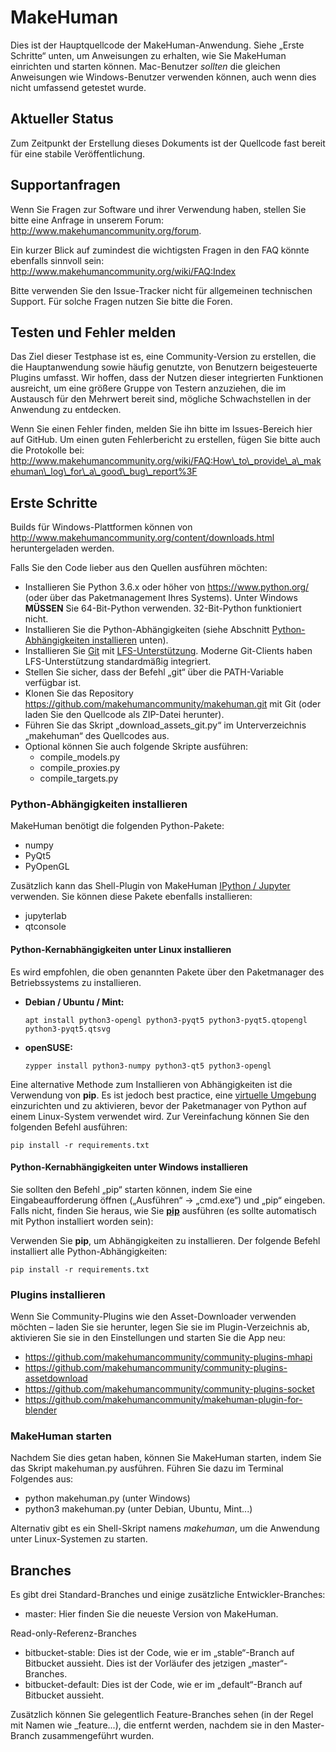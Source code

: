 # MakeHuman

Dies ist der Hauptquellcode der MakeHuman-Anwendung. Siehe „Erste Schritte“ unten, um Anweisungen zu erhalten, wie Sie MakeHuman einrichten und starten können. Mac-Benutzer *sollten* die gleichen Anweisungen wie Windows-Benutzer verwenden können, auch wenn dies nicht umfassend getestet wurde.

## Aktueller Status

Zum Zeitpunkt der Erstellung dieses Dokuments ist der Quellcode fast bereit für eine stabile Veröffentlichung.

## Supportanfragen

Wenn Sie Fragen zur Software und ihrer Verwendung haben, stellen Sie bitte eine Anfrage in unserem Forum: http://www.makehumancommunity.org/forum.

Ein kurzer Blick auf zumindest die wichtigsten Fragen in den FAQ könnte ebenfalls sinnvoll sein: http://www.makehumancommunity.org/wiki/FAQ:Index

Bitte verwenden Sie den Issue-Tracker nicht für allgemeinen technischen Support. Für solche Fragen nutzen Sie bitte die Foren.

## Testen und Fehler melden

Das Ziel dieser Testphase ist es, eine Community-Version zu erstellen, die die Hauptanwendung sowie häufig genutzte, von Benutzern beigesteuerte Plugins umfasst. Wir hoffen, dass der Nutzen dieser integrierten Funktionen ausreicht, um eine größere Gruppe von Testern anzuziehen, die im Austausch für den Mehrwert bereit sind, mögliche Schwachstellen in der Anwendung zu entdecken.

Wenn Sie einen Fehler finden, melden Sie ihn bitte im Issues-Bereich hier auf GitHub. Um einen guten Fehlerbericht zu erstellen, fügen Sie bitte auch die Protokolle bei: http://www.makehumancommunity.org/wiki/FAQ:How\_to\_provide\_a\_makehuman\_log\_for\_a\_good\_bug\_report%3F

## Erste Schritte

Builds für Windows-Plattformen können von http://www.makehumancommunity.org/content/downloads.html heruntergeladen werden.

Falls Sie den Code lieber aus den Quellen ausführen möchten:

* Installieren Sie Python 3.6.x oder höher von https://www.python.org/ (oder über das Paketmanagement Ihres Systems). Unter Windows **MÜSSEN** Sie 64-Bit-Python verwenden. 32-Bit-Python funktioniert nicht.
* Installieren Sie die Python-Abhängigkeiten (siehe Abschnitt [Python-Abhängigkeiten installieren](#installing-python-dependencies) unten).
* Installieren Sie [Git](https://git-scm.com/) mit [LFS-Unterstützung](https://git-lfs.github.com/). Moderne Git-Clients haben LFS-Unterstützung standardmäßig integriert.
* Stellen Sie sicher, dass der Befehl „git“ über die PATH-Variable verfügbar ist.
* Klonen Sie das Repository https://github.com/makehumancommunity/makehuman.git mit Git (oder laden Sie den Quellcode als ZIP-Datei herunter).
* Führen Sie das Skript „download\_assets\_git.py“ im Unterverzeichnis „makehuman“ des Quellcodes aus.
* Optional können Sie auch folgende Skripte ausführen:
  * compile\_models.py
  * compile\_proxies.py
  * compile\_targets.py

### Python-Abhängigkeiten installieren

MakeHuman benötigt die folgenden Python-Pakete:

* numpy
* PyQt5
* PyOpenGL

Zusätzlich kann das Shell-Plugin von MakeHuman [IPython / Jupyter](https://jupyter.org/) verwenden. Sie können diese Pakete ebenfalls installieren:

* jupyterlab
* qtconsole

#### Python-Kernabhängigkeiten unter Linux installieren

Es wird empfohlen, die oben genannten Pakete über den Paketmanager des Betriebssystems zu installieren.

* __Debian / Ubuntu / Mint:__

  `apt install python3-opengl python3-pyqt5 python3-pyqt5.qtopengl python3-pyqt5.qtsvg`

* __openSUSE:__

  `zypper install python3-numpy python3-qt5 python3-opengl`

Eine alternative Methode zum Installieren von Abhängigkeiten ist die Verwendung von __pip__. Es ist jedoch best practice, eine [virtuelle Umgebung](https://docs.python.org/3/library/venv.html) einzurichten und zu aktivieren, bevor der Paketmanager von Python auf einem Linux-System verwendet wird. Zur Vereinfachung können Sie den folgenden Befehl ausführen:

  `pip install -r requirements.txt`

#### Python-Kernabhängigkeiten unter Windows installieren

Sie sollten den Befehl „pip“ starten können, indem Sie eine Eingabeaufforderung öffnen („Ausführen“ -> „cmd.exe“) und „pip“ eingeben. Falls nicht, finden Sie heraus, wie Sie [__pip__](https://pip.pypa.io/en/stable/) ausführen (es sollte automatisch mit Python installiert worden sein):

Verwenden Sie __pip__, um Abhängigkeiten zu installieren. Der folgende Befehl installiert alle Python-Abhängigkeiten:

`pip install -r requirements.txt`

### Plugins installieren

Wenn Sie Community-Plugins wie den Asset-Downloader verwenden möchten – laden Sie sie herunter, legen Sie sie im Plugin-Verzeichnis ab, aktivieren Sie sie in den Einstellungen und starten Sie die App neu:

* https://github.com/makehumancommunity/community-plugins-mhapi
* https://github.com/makehumancommunity/community-plugins-assetdownload
* https://github.com/makehumancommunity/community-plugins-socket
* https://github.com/makehumancommunity/makehuman-plugin-for-blender

### MakeHuman starten

Nachdem Sie dies getan haben, können Sie MakeHuman starten, indem Sie das Skript makehuman.py ausführen. Führen Sie dazu im Terminal Folgendes aus:

* python makehuman.py (unter Windows)
* python3 makehuman.py (unter Debian, Ubuntu, Mint...)

Alternativ gibt es ein Shell-Skript namens _makehuman_, um die Anwendung unter Linux-Systemen zu starten.

## Branches

Es gibt drei Standard-Branches und einige zusätzliche Entwickler-Branches:

* master: Hier finden Sie die neueste Version von MakeHuman.

Read-only-Referenz-Branches

* bitbucket-stable: Dies ist der Code, wie er im „stable“-Branch auf Bitbucket aussieht. Dies ist der Vorläufer des jetzigen „master“-Branches.
* bitbucket-default: Dies ist der Code, wie er im „default“-Branch auf Bitbucket aussieht.

Zusätzlich können Sie gelegentlich Feature-Branches sehen (in der Regel mit Namen wie \_feature...), die entfernt werden, nachdem sie in den Master-Branch zusammengeführt wurden.
